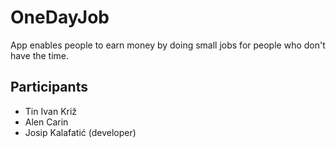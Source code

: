 ﻿# OneDayJob

App enables people to earn money by doing small jobs for people who don't have the time.

## Participants

* Tin Ivan Križ
* Alen Carin
* Josip Kalafatić (developer)